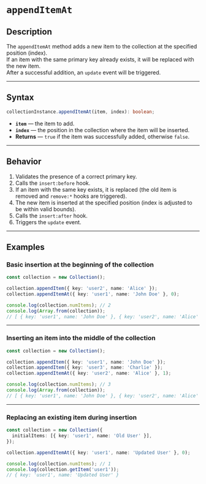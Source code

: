 # `appendItemAt`

## Description

The `appendItemAt` method adds a new item to the collection at the specified position (index).  
If an item with the same primary key already exists, it will be replaced with the new item.  
After a successful addition, an `update` event will be triggered.

---

## Syntax

```ts
collectionInstance.appendItemAt(item, index): boolean;
```

- **`item`** — the item to add.
- **`index`** — the position in the collection where the item will be inserted.
- **Returns** — `true` if the item was successfully added, otherwise `false`.

---

## Behavior

1. Validates the presence of a correct primary key.
2. Calls the `insert:before` hook.
3. If an item with the same key exists, it is replaced (the old item is removed and `remove:*` hooks are triggered).
4. The new item is inserted at the specified position (index is adjusted to be within valid bounds).
5. Calls the `insert:after` hook.
6. Triggers the `update` event.

---

## Examples

### Basic insertion at the beginning of the collection

```ts
const collection = new Collection();

collection.appendItem({ key: 'user2', name: 'Alice' });
collection.appendItemAt({ key: 'user1', name: 'John Doe' }, 0);

console.log(collection.numItems); // 2
console.log(Array.from(collection));
// [ { key: 'user1', name: 'John Doe' }, { key: 'user2', name: 'Alice' } ]
```

---

### Inserting an item into the middle of the collection

```ts
const collection = new Collection();

collection.appendItem({ key: 'user1', name: 'John Doe' });
collection.appendItem({ key: 'user3', name: 'Charlie' });
collection.appendItemAt({ key: 'user2', name: 'Alice' }, 1);

console.log(collection.numItems); // 3
console.log(Array.from(collection));
// [ { key: 'user1', name: 'John Doe' }, { key: 'user2', name: 'Alice' }, { key: 'user3', name: 'Charlie' } ]
```

---

### Replacing an existing item during insertion

```ts
const collection = new Collection({
  initialItems: [{ key: 'user1', name: 'Old User' }],
});

collection.appendItemAt({ key: 'user1', name: 'Updated User' }, 0);

console.log(collection.numItems); // 1
console.log(collection.getItem('user1'));
// { key: 'user1', name: 'Updated User' }
```

